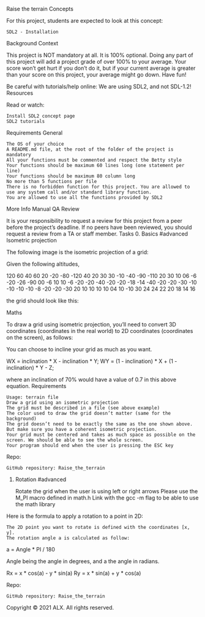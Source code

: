 Raise the terrain
Concepts

For this project, students are expected to look at this concept:

    SDL2 - Installation

Background Context

This project is NOT mandatory at all. It is 100% optional. Doing any part of this project will add a project grade of over 100% to your average. Your score won’t get hurt if you don’t do it, but if your current average is greater than your score on this project, your average might go down. Have fun!

Be careful with tutorials/help online: We are using SDL2, and not SDL-1.2!
Resources

Read or watch:

    Install SDL2 concept page
    SDL2 tutorials

Requirements
General

    The OS of your choice
    A README.md file, at the root of the folder of the project is mandatory
    All your functions must be commented and respect the Betty style
    Your functions should be maximum 60 lines long (one statement per line)
    Your functions should be maximum 80 column long
    No more than 5 functions per file
    There is no forbidden function for this project. You are allowed to use any system call and/or standard library function.
    You are allowed to use all the functions provided by SDL2

More Info
Manual QA Review

It is your responsibility to request a review for this project from a peer before the project’s deadline. If no peers have been reviewed, you should request a review from a TA or staff member.
Tasks
0. Basics
#advanced
Isometric projection

The following image is the isometric projection of a grid:

Given the following altitudes,

120 60 40 60 20 -20 -80 -120
40 20 30 30 -10 -40 -90 -110
20 30 10 06 -6 -20 -26 -90
00 -6 10 10 -6 -20 -20 -40
-20 -20 -18 -14 -40 -20 -20 -30
-10 -10 -10 -10 -8 -20 -20 -30
20 10 10 10 10 04 10 -10
30 24 24 22 20 18 14 16

the grid should look like this:

Maths

To draw a grid using isometric projection, you’ll need to convert 3D coordinates (coordinates in the real world) to 2D coordinates (coordinates on the screen), as follows:

You can choose to incline your grid as much as you want.

WX = inclination * X - inclination * Y;
WY = (1 - inclination) * X + (1 - inclination) * Y - Z;

where an inclination of 70% would have a value of 0.7 in this above equation.
Requirements

    Usage: terrain file
    Draw a grid using an isometric projection
    The grid must be described in a file (see above example)
    The color used to draw the grid doesn’t matter (same for the background)
    The grid doesn’t need to be exactly the same as the one shown above. But make sure you have a coherent isometric projection.
    Your grid must be centered and takes as much space as possible on the screen. We should be able to see the whole screen.
    Your program should end when the user is pressing the ESC key

Repo:

    GitHub repository: Raise_the_terrain

1. Rotation
#advanced

    Rotate the grid when the user is using left or right arrows
    Please use the M_PI macro defined in math.h
    Link with the gcc -m flag to be able to use the math library

Here is the formula to apply a rotation to a point in 2D:

    The 2D point you want to rotate is defined with the coordinates [x, y].
    The rotation angle a is calculated as follow:

a = Angle * PI / 180

Angle being the angle in degrees, and a the angle in radians.

Rx = x * cos(a) - y * sin(a)
Ry = x * sin(a) + y * cos(a)

Repo:

    GitHub repository: Raise_the_terrain

Copyright © 2021 ALX. All rights reserved.


